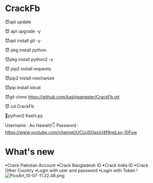 # CrackFb
😈apt update

😈 apt upgrade -y

😈apt install git -y

😈 pkg install python

😈pkg install python2 -y

😈 pip2 install requests

😈pip2 install mechanize

😈pip install lolcat

😈git clone https://github.com/kashigangster/CrackFb.git

😈 cd CrackFb

👾python2 Kashi.py

Username : Ao Hawal🤓👇
Password : https://www.youtube.com/channel/UCUJSOqxjU4f9npLso-10Fuw

# What's new
▪Crack Pakistan Account
▪Crack Bangladesh ID
▪Crack India ID
▪Crack Other Country
▪Login with user and password 
▪Login with Token !
![PicsArt_10-07-11.22.48.png](https://user-images.githubusercontent.com/52023076/95371775-846ccb00-088f-11eb-9284-7111136d2590.png)


